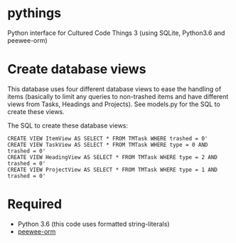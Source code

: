 # pythings
Python interface for Cultured Code Things 3 (using SQLite, Python3.6 and peewee-orm)

# Create database views

This database uses four different database views to ease the handling of items (basically to limit
any queries to non-trashed items and have different views from Tasks, Headings and Projects). See
models.py for the SQL to create these views.

The SQL to create these database views:

```
CREATE VIEW ItemView AS SELECT * FROM TMTask WHERE trashed = 0'
CREATE VIEW TaskView AS SELECT * FROM TMTask WHERE type = 0 AND trashed = 0'
CREATE VIEW HeadingView AS SELECT * FROM TMTask WHERE type = 2 AND trashed = 0'
CREATE VIEW ProjectView AS SELECT * FROM TMTask WHERE type = 1 AND trashed = 0'
```

# Required

- Python 3.6 (this code uses formatted string-literals)
- [peewee-orm](https://github.com/coleifer/peewee)
